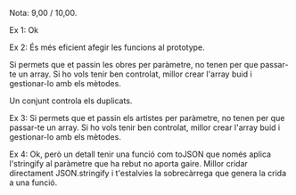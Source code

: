 Nota: 9,00 / 10,00.

Ex 1: Ok

Ex 2: És més eficient afegir les funcions al prototype.

Si permets que et passin les obres per paràmetre, no tenen per que passar-te un array. Si ho vols tenir ben controlat, millor crear l'array buid i gestionar-lo amb els mètodes.

Un conjunt controla els duplicats.

Ex 3: Si permets que et passin els artistes per paràmetre, no tenen per que passar-te un array. Si ho vols tenir ben controlat, millor crear l'array buid i gestionar-lo amb els mètodes.

Ex 4: Ok, però un detall tenir una funció com toJSON que només aplica l'stringify al paràmetre que ha rebut no aporta gaire. Millor cridar directament JSON.stringify i t'estalvies la sobrecàrrega que genera la crida a una funció.
